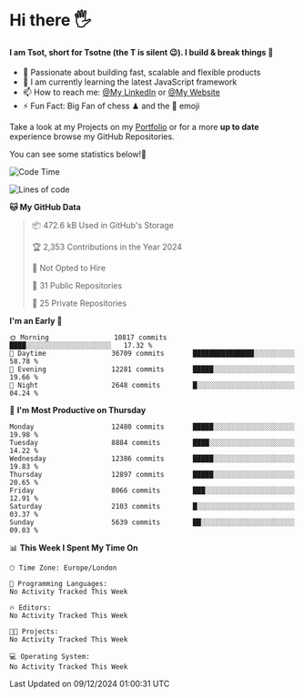 # Hi there :raised_hand_with_fingers_splayed:
#### I am Tsot, short for Tsotne (the T is silent :wink:). I build & break things :space_invader:
- :telescope: Passionate about building fast, scalable and flexible products
- :seedling: I am currently learning the latest JavaScript framework 
- :mailbox: How to reach me: [@My LinkedIn](https://www.linkedin.com/in/tsotne-gvadzabia/) or [@My Website](https://tsotne.co.uk/contact)
- :zap: Fun Fact: Big Fan of chess ♟ and the 👾 emoji

Take a look at my Projects on my [Portfolio](https://tsotne.co.uk/) or for a more **up to date** experience browse my GitHub Repositories.

You can see some statistics below!:space_invader:
<!--START_SECTION:waka-->
![Code Time](http://img.shields.io/badge/Code%20Time-761%20hrs%202%20mins-blue)

![Lines of code](https://img.shields.io/badge/From%20Hello%20World%20I%27ve%20Written-22.2%20million%20lines%20of%20code-blue)

**🐱 My GitHub Data** 

> 📦 472.6 kB Used in GitHub's Storage 
 > 
> 🏆 2,353 Contributions in the Year 2024
 > 
> 🚫 Not Opted to Hire
 > 
> 📜 31 Public Repositories 
 > 
> 🔑 25 Private Repositories 
 > 
**I'm an Early 🐤** 

```text
🌞 Morning                10817 commits       ████░░░░░░░░░░░░░░░░░░░░░   17.32 % 
🌆 Daytime                36709 commits       ███████████████░░░░░░░░░░   58.78 % 
🌃 Evening                12281 commits       █████░░░░░░░░░░░░░░░░░░░░   19.66 % 
🌙 Night                  2648 commits        █░░░░░░░░░░░░░░░░░░░░░░░░   04.24 % 
```
📅 **I'm Most Productive on Thursday** 

```text
Monday                   12480 commits       █████░░░░░░░░░░░░░░░░░░░░   19.98 % 
Tuesday                  8884 commits        ████░░░░░░░░░░░░░░░░░░░░░   14.22 % 
Wednesday                12386 commits       █████░░░░░░░░░░░░░░░░░░░░   19.83 % 
Thursday                 12897 commits       █████░░░░░░░░░░░░░░░░░░░░   20.65 % 
Friday                   8066 commits        ███░░░░░░░░░░░░░░░░░░░░░░   12.91 % 
Saturday                 2103 commits        █░░░░░░░░░░░░░░░░░░░░░░░░   03.37 % 
Sunday                   5639 commits        ██░░░░░░░░░░░░░░░░░░░░░░░   09.03 % 
```


📊 **This Week I Spent My Time On** 

```text
🕑︎ Time Zone: Europe/London

💬 Programming Languages: 
No Activity Tracked This Week

🔥 Editors: 
No Activity Tracked This Week

🐱‍💻 Projects: 
No Activity Tracked This Week

💻 Operating System: 
No Activity Tracked This Week
```


 Last Updated on 09/12/2024 01:00:31 UTC
<!--END_SECTION:waka-->
